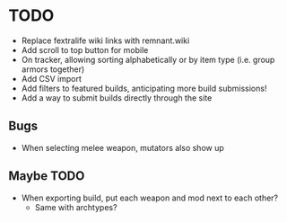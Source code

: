# TODO

- Replace fextralife wiki links with remnant.wiki
- Add scroll to top button for mobile
- On tracker, allowing sorting alphabetically or by item type (i.e. group armors together)
- Add CSV import
- Add filters to featured builds, anticipating more build submissions!
- Add a way to submit builds directly through the site

## Bugs

- When selecting melee weapon, mutators also show up

## Maybe TODO

- When exporting build, put each weapon and mod next to each other?
  - Same with archtypes?
